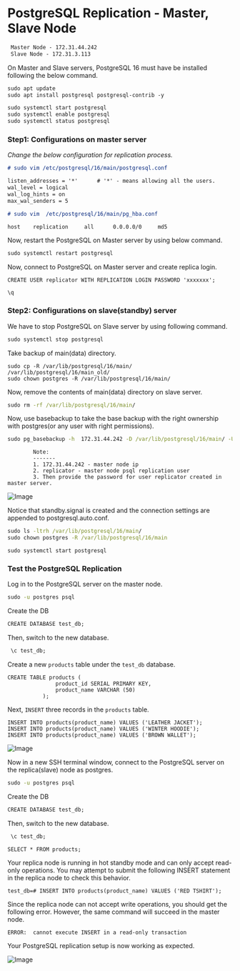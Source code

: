 # PostgreSQL Replication -  Master, Slave Node

```md
 Master Node - 172.31.44.242
 Slave Node - 172.31.3.113
```
On Master and Slave servers, PostgreSQL 16 must have be installed following the below command.
```md
sudo apt update
sudo apt install postgresql postgresql-contrib -y

sudo systemctl start postgresql
sudo systemctl enable postgresql
sudo systemctl status postgresql
```
### Step1: Configurations on master server
_Change the below configuration for replication process._
```md
# sudo vim /etc/postgresql/16/main/postgresql.conf

listen_addresses = '*'      # '*' - means allowing all the users.
wal_level = logical
wal_log_hints = on
max_wal_senders = 5
```
```md
# sudo vim  /etc/postgresql/16/main/pg_hba.conf

host    replication     all      0.0.0.0/0     md5
```
Now, restart the PostgreSQL on Master server by using below command.
```cmd
sudo systemctl restart postgresql
```
Now, connect to PostgreSQL on Master server and create replica login.
```psql
CREATE USER replicator WITH REPLICATION LOGIN PASSWORD 'xxxxxxx';

\q
```
### Step2: Configurations on slave(standby) server
We have to stop PostgreSQL on Slave server by using following command.
```md
sudo systemctl stop postgresql
```
Take backup of main(data) directory.
```
sudo cp -R /var/lib/postgresql/16/main/ /var/lib/postgresql/16/main_old/
sudo chown postgres -R /var/lib/postgresql/16/main/
```
Now, remove the contents of main(data) directory on slave server.
```cmd
sudo rm -rf /var/lib/postgresql/16/main/
```
Now, use basebackup to take the base backup with the right ownership with postgres(or any user with right permissions).
```cmd
sudo pg_basebackup -h  172.31.44.242 -D /var/lib/postgresql/16/main/ -U replicator -P -v -R -X stream -C -S slaveslot1
```
            Note:
            -------
            1. 172.31.44.242 - master node ip
            2. replicator - master node psql replication user
            3. Then provide the password for user replicator created in master server.

![Image](https://github.com/user-attachments/assets/1d885c7d-e48a-4a93-8025-290f0672b9e8)

 Notice that standby.signal is created and the connection settings are appended to postgresql.auto.conf.
```cmd
sudo ls -ltrh /var/lib/postgresql/16/main/
sudo chown postgres -R /var/lib/postgresql/16/main
```
```
sudo systemctl start postgresql
```
### Test the PostgreSQL Replication
Log in to the PostgreSQL server on the master node.
```cmd
sudo -u postgres psql
```
Create the DB
```cmd
CREATE DATABASE test_db;
```
Then, switch to the new database.
```cmd
 \c test_db;
```
Create a new `products` table under the `test_db` database.
```psql
CREATE TABLE products (
               product_id SERIAL PRIMARY KEY,
               product_name VARCHAR (50)
           );
```
Next, `INSERT` three records in the `products` table.
```psql
INSERT INTO products(product_name) VALUES ('LEATHER JACKET');
INSERT INTO products(product_name) VALUES ('WINTER HOODIE');
INSERT INTO products(product_name) VALUES ('BROWN WALLET');
```
![Image](https://github.com/user-attachments/assets/65c50de6-9ff1-45b9-92c4-66f11917093b)

Now in a new SSH terminal window, connect to the PostgreSQL server on the replica(slave) node as postgres.
```cmd
sudo -u postgres psql
```
Create the DB
```cmd
CREATE DATABASE test_db;
```
Then, switch to the new database.
```cmd
 \c test_db;
```
```psql
SELECT * FROM products;
```
Your replica node is running in hot standby mode and can only accept read-only operations. You may attempt to submit the following INSERT statement in the replica node to check this behavior.
```
test_db=# INSERT INTO products(product_name) VALUES ('RED TSHIRT');
```
Since the replica node can not accept write operations, you should get the following error. However, the same command will succeed in the master node.
```
ERROR:  cannot execute INSERT in a read-only transaction
```
Your PostgreSQL replication setup is now working as expected.

![Image](https://github.com/user-attachments/assets/7a344c6d-b00c-4980-b433-243590cdf012)

